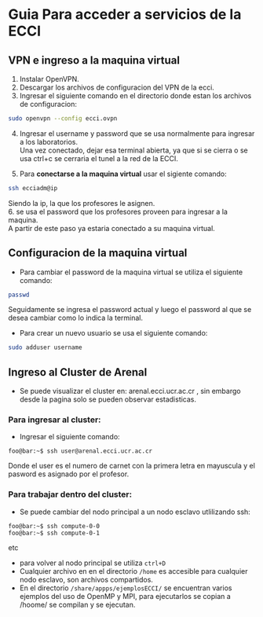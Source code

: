 # Guia Para acceder a servicios de la ECCI  
  
## VPN e ingreso a la maquina virtual
1. Instalar OpenVPN.  
2. Descargar los archivos de configuracion del VPN de la ecci.  
3. Ingresar el siguiente comando en el directorio donde estan los archivos de configuracion:  
```bash
sudo openvpn --config ecci.ovpn  
```
4. Ingresar el username y password que se usa normalmente para ingresar a los laboratorios.  
Una vez conectado, dejar esa terminal abierta, ya que si se cierra o se usa ctrl+c se cerraria el tunel a la red de la ECCI.  

5. Para **conectarse a la maquina virtual** usar el sigiente comando:  
```bash
ssh ecciadm@ip  
```  
Siendo la ip, la que los profesores le asignen.  
6. se usa el password que los profesores proveen para ingresar a la maquina.  
A partir de este paso ya estaria conectado a su maquina virtual.  
   
## Configuracion de la maquina virtual  
* Para cambiar el password de la maquina virtual se utiliza el siguiente comando:  
```bash
passwd  
```
Seguidamente se ingresa el password actual y luego el password al que se desea cambiar como lo indica la terminal.  

* Para crear un nuevo usuario se usa el siguiente comando:
```bash
sudo adduser username
```
  
## Ingreso al Cluster de Arenal
* Se puede visualizar el cluster en: arenal.ecci.ucr.ac.cr , sin embargo desde la pagina solo se pueden observar estadisticas.    
### Para ingresar al cluster:
* Ingresar el siguiente comando:  
```console
foo@bar:~$ ssh user@arenal.ecci.ucr.ac.cr  
```
  
Donde el user es el numero de carnet con la primera letra en mayuscula y el pasword es asignado por el profesor.  
### Para trabajar dentro del cluster:
* Se puede cambiar del nodo principal a un nodo esclavo utlilizando ssh:
```console
foo@bar:~$ ssh compute-0-0    
foo@bar:~$ ssh compute-0-1   
```
etc    
  
  
* para volver al nodo principal se utiliza `ctrl+D`
* Cualquier archivo en en el directorio `/home` es accesible para cualquier nodo esclavo, son archivos compartidos.
* En el directorio `/share/appps/ejemplosECCI/` se encuentran varios ejemplos del uso de OpenMP y MPI, para ejecutarlos se copian a /hoome/ se compilan y se ejecutan.
